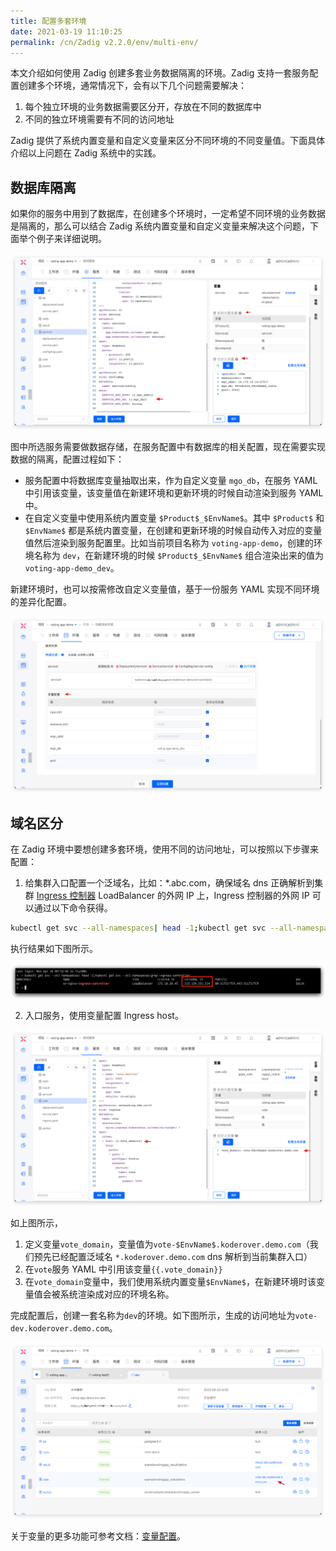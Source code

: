 ```yaml
---
title: 配置多套环境
date: 2021-03-19 11:10:25
permalink: /cn/Zadig v2.2.0/env/multi-env/
---
```


本文介绍如何使用 Zadig 创建多套业务数据隔离的环境。Zadig 支持一套服务配置创建多个环境，通常情况下，会有以下几个问题需要解决：

1. 每个独立环境的业务数据需要区分开，存放在不同的数据库中
2. 不同的独立环境需要有不同的访问地址

Zadig 提供了系统内置变量和自定义变量来区分不同环境的不同变量值。下面具体介绍以上问题在 Zadig 系统中的实践。

## 数据库隔离
如果你的服务中用到了数据库，在创建多个环境时，一定希望不同环境的业务数据是隔离的，那么可以结合 Zadig 系统内置变量和自定义变量来解决这个问题，下面举个例子来详细说明。

![数据库隔离](../../../../_images/multi_env_db.png)

图中所选服务需要做数据存储，在服务配置中有数据库的相关配置，现在需要实现数据的隔离，配置过程如下：
* 服务配置中将数据库变量抽取出来，作为自定义变量 `mgo_db`，在服务 YAML 中引用该变量，该变量值在新建环境和更新环境的时候自动渲染到服务 YAML 中。
* 在自定义变量中使用系统内置变量 `$Product$_$EnvName$`。其中 `$Product$` 和 `$EnvName$` 都是系统内置变量，在创建和更新环境的时候自动传入对应的变量值然后渲染到服务配置里。比如当前项目名称为 `voting-app-demo`，创建的环境名称为 `dev`，在新建环境的时候 `$Product$_$EnvName$` 组合渲染出来的值为`voting-app-demo_dev`。

新建环境时，也可以按需修改自定义变量值，基于一份服务 YAML 实现不同环境的差异化配置。

![数据库隔离](../../../../_images/multi_env_db_1.png)

## 域名区分
在 Zadig 环境中要想创建多套环境，使用不同的访问地址，可以按照以下步骤来配置：
1. 给集群入口配置一个泛域名，比如：*.abc.com，确保域名 dns 正确解析到集群 [Ingress 控制器](https://kubernetes.io/zh/docs/concepts/services-networking/ingress-controllers/) LoadBalancer 的外网 IP 上，Ingress 控制器的外网 IP 可以通过以下命令获得。

``` bash
kubectl get svc --all-namespaces| head -1;kubectl get svc --all-namespaces|grep ingress-controller
```
执行结果如下图所示。

![Ingress控制器外网IP](../../../../_images/multi_env_ingress.png)

2. 入口服务，使用变量配置 Ingress host。

![Ingress控制器变量](../../../../_images/multi_env_ingress_config.png)

如上图所示，
1. 定义变量`vote_domain`，变量值为`vote-$EnvName$.koderover.demo.com`（我们预先已经配置泛域名 `*.koderover.demo.com` dns 解析到当前集群入口）
2. 在`vote`服务 YAML 中引用该变量<span v-pre>`{{.vote_domain}}`</span>
3. 在`vote_domain`变量中，我们使用系统内置变量`$EnvName$`，在新建环境时该变量值会被系统渲染成对应的环境名称。

完成配置后，创建一套名称为`dev`的环境。如下图所示，生成的访问地址为`vote-dev.koderover.demo.com`。

![Ingress 配置结果](../../../../_images/multi_env_ingress_result.png)

关于变量的更多功能可参考文档：[变量配置](/cn/Zadig%20v2.2.0/project/service/k8s/#变量配置)。
